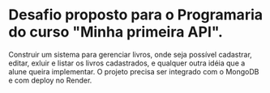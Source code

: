 # Desafio proposto para o Programaria do curso "Minha primeira API".

Construir um sistema para gerenciar livros, onde seja possível cadastrar, editar, exluir e listar os livros cadastrados, e qualquer outra idéia que a alune queira implementar. O projeto precisa ser integrado com o MongoDB e com deploy no Render.
